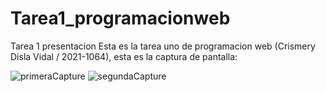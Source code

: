 # Tarea1_programacionweb
Tarea 1 presentacion
Esta es la tarea uno de programacion web (Crismery Disla Vidal / 2021-1064), esta es la captura de pantalla:

![primeraCapture](https://user-images.githubusercontent.com/102930928/213029008-b3b16159-ec08-4c3b-b8bf-3d81a83f2a2b.png)
![segundaCapture](https://user-images.githubusercontent.com/102930928/213029022-ab23f60a-94ce-43aa-a144-ebcdf4c03854.png)


